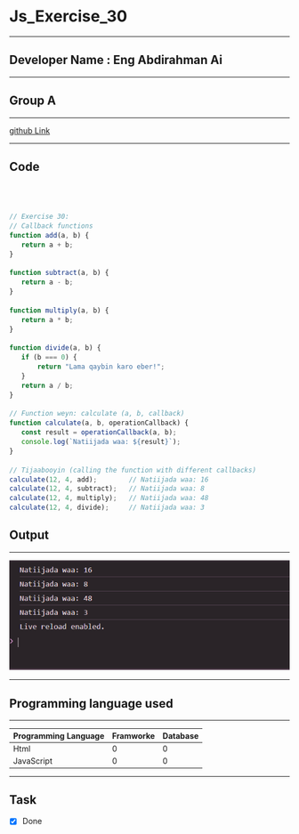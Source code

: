 
 # Js_Exercise_30
 
 ***
 
 ## Developer Name : Eng Abdirahman Ai
 
 ***
 
 ## Group A
 
 ***
 [github Link](https://github.com/engai2025/All-js)
 
 ***
 
 ## Code
 
 ~~~ Javascript
 


 // Exercise 30:  
// Callback functions
function add(a, b) {
    return a + b;
}

function subtract(a, b) {
    return a - b;
}

function multiply(a, b) {
    return a * b;
}

function divide(a, b) {
    if (b === 0) {
        return "Lama qaybin karo eber!";
    }
    return a / b;
}

// Function weyn: calculate (a, b, callback)
function calculate(a, b, operationCallback) {
    const result = operationCallback(a, b);
    console.log(`Natiijada waa: ${result}`);
}

// Tijaabooyin (calling the function with different callbacks)
calculate(12, 4, add);        // Natiijada waa: 16
calculate(12, 4, subtract);   // Natiijada waa: 8
calculate(12, 4, multiply);   // Natiijada waa: 48
calculate(12, 4, divide);     // Natiijada waa: 3

 ~~~
 
 
  
 
 ## Output
 
 ***
 ![Output The Code](../30-Exercise/Assets/Capture18.PNG)
 
 ***
 
  
 
 ## Programming language used
 
 ***
 
 |Programming Language |Framworke | Database
 |:-------------------|:----------|:--------
 |Html                |0          |0
 |JavaScript          |0          |0
 
 ***
 
 ## Task
 
 - [x] Done
 